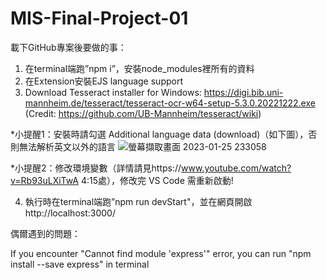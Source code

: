 # MIS-Final-Project-01
載下GitHub專案後要做的事：
1. 在terminal端跑”npm i”，安裝node_modules裡所有的資料
2. 在Extension安裝EJS language support
3. Download Tesseract installer for Windows: https://digi.bib.uni-mannheim.de/tesseract/tesseract-ocr-w64-setup-5.3.0.20221222.exe
(Credit: https://github.com/UB-Mannheim/tesseract/wiki)

*小提醒1：安裝時請勾選 Additional language data (download)（如下圖），否則無法解析英文以外的語言
![螢幕擷取畫面 2023-01-25 233058](https://user-images.githubusercontent.com/62171839/214606410-bb5415f9-b9e4-4fa4-966f-98e565d7a51d.png)

*小提醒2：修改環境變數（詳情請見https://www.youtube.com/watch?v=Rb93uLXiTwA 4:15處），修改完 VS Code 需重新啟動!

4. 執行時在terminal端跑”npm run devStart"，並在網頁開啟http://localhost:3000/ 

偶爾遇到的問題：

If you encounter "Cannot find module 'express'" error, you can run "npm install --save express" in terminal
